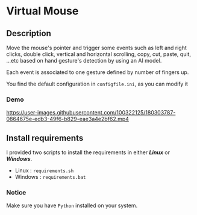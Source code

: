 # Virtual Mouse

## Description
Move the mouse's pointer and trigger some events such as left and right clicks, double click, vertical and horizontal scrolling, copy, cut, paste, quit, ...etc based on hand gesture's detection by using an AI model.

Each event is associated to one gesture defined by number of fingers up.

You find the default configuration in `configfile.ini`, as you can modify it

### Demo

https://user-images.githubusercontent.com/100322125/180303787-0864675e-edb3-49f6-b829-eae3a4e2bf62.mp4

## Install requirements
I provided two scripts to install the requirements in either ***Linux*** or ***Windows***.

- Linux : `requirements.sh`
- Windows : `requirements.bat`

### Notice
Make sure you have `Python` installed on your system.

